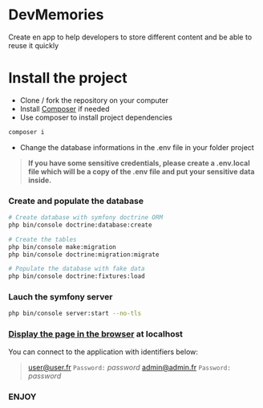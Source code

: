 # DevMemories
Create en app to help developers to store different content and be able to reuse it quickly

# Install the project
-   Clone / fork the repository on your computer
-   Install [Composer](https://getcomposer.org/download/) if needed
-   Use composer to install project dependencies
```sh
composer i
```
- Change the database informations in the .env file in your folder project
> __If you have some sensitive credentials, please create a .env.local file which will be a copy of the .env file and put your sensitive data inside.__

### Create and populate the database
```sh
# Create database with symfony doctrine ORM
php bin/console doctrine:database:create

# Create the tables
php bin/console make:migration
php bin/console doctrine:migration:migrate

# Populate the database with fake data
php bin/console doctrine:fixtures:load
```
### Lauch the symfony server
```sh
php bin/console server:start --no-tls
```

### [Display the page in the browser](http://localhost:8000/) at localhost

You can connect to the application with identifiers below:
> user@user.fr  `Password:` _password_
> admin@admin.fr  `Password:` _password_

### ENJOY
